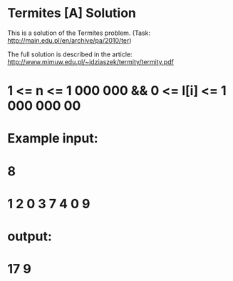 # Termites [A] Solution

This is a solution of the Termites problem. (Task: http://main.edu.pl/en/archive/pa/2010/ter)

The full solution is described in the article: http://www.mimuw.edu.pl/~idziaszek/termity/termity.pdf

# 1 <=  n <= 1 000 000 && 0 <= l[i] <= 1 000 000 00

# Example input: 
# 8
# 1 2 0 3 7 4 0 9

# output:
# 17 9
